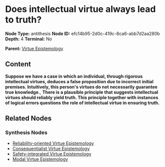 # Does intellectual virtue always lead to truth?

**Node Type:** antithesis
**Node ID:** efc14b95-2d0c-419c-8ca6-abb7d2aa280b
**Depth:** 4
**Terminal:** No

**Parent:** [Virtue Epistemology](virtue-epistemology-synthesis-e295aee2-07e7-49ec-9349-67d7dceb3006.md)

## Content

**Suppose we have a case in which an individual, through rigorous intellectual virtues, deduces a false proposition due to incorrect initial premises. Intuitively, this person's virtues do not necessarily guarantee true knowledge.**, **There is a plausible principle that suggests intellectual virtues should reliably yield truth. This principle together with instances of logical errors questions the role of intellectual virtue in ensuring truth.**

## Related Nodes

### Synthesis Nodes

- [Reliability-oriented Virtue Epistemology](reliability-oriented-virtue-epistemology-synthesis-ab2a6afe-baa1-4cf3-9f86-33abbe57e741.md)
- [Consequentialist Virtue Epistemology](consequentialist-virtue-epistemology-synthesis-25550583-68f6-4323-bc21-1cb73e868a9d.md)
- [Safety-integrated Virtue Epistemology](safety-integrated-virtue-epistemology-synthesis-ed1956bd-0f5b-4dd0-b38c-87c7a08bc20c.md)
- [Modal Virtue Epistemology](modal-virtue-epistemology-synthesis-32274189-d7e6-4b38-bf28-9098ebb87d1c.md)
